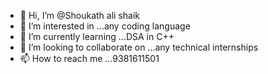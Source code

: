 - 👋 Hi, I’m @Shoukath ali shaik
- 👀 I’m interested in ...any coding language
- 🌱 I’m currently learning ...DSA in C++
- 💞️ I’m looking to collaborate on ...any technical internships
- 📫 How to reach me ...9381611501

<!---
horusknox/horusknox is a ✨ special ✨ repository because its `README.md` (this file) appears on your GitHub profile.
You can click the Preview link to take a look at your changes.
--->
